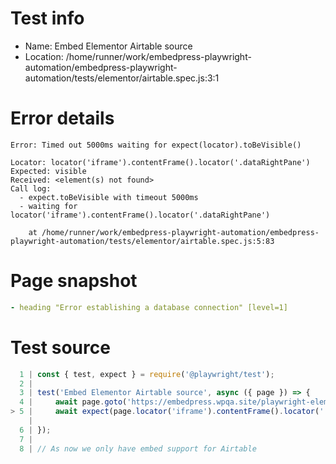 # Test info

- Name: Embed Elementor Airtable source
- Location: /home/runner/work/embedpress-playwright-automation/embedpress-playwright-automation/tests/elementor/airtable.spec.js:3:1

# Error details

```
Error: Timed out 5000ms waiting for expect(locator).toBeVisible()

Locator: locator('iframe').contentFrame().locator('.dataRightPane')
Expected: visible
Received: <element(s) not found>
Call log:
  - expect.toBeVisible with timeout 5000ms
  - waiting for locator('iframe').contentFrame().locator('.dataRightPane')

    at /home/runner/work/embedpress-playwright-automation/embedpress-playwright-automation/tests/elementor/airtable.spec.js:5:83
```

# Page snapshot

```yaml
- heading "Error establishing a database connection" [level=1]
```

# Test source

```ts
  1 | const { test, expect } = require('@playwright/test');
  2 |
  3 | test('Embed Elementor Airtable source', async ({ page }) => {
  4 |     await page.goto('https://embedpress.wpqa.site/playwright-elementor/elementor-airtable/');
> 5 |     await expect(page.locator('iframe').contentFrame().locator('.dataRightPane')).toBeVisible();
    |                                                                                   ^ Error: Timed out 5000ms waiting for expect(locator).toBeVisible()
  6 | });
  7 |
  8 | // As now we only have embed support for Airtable
```
